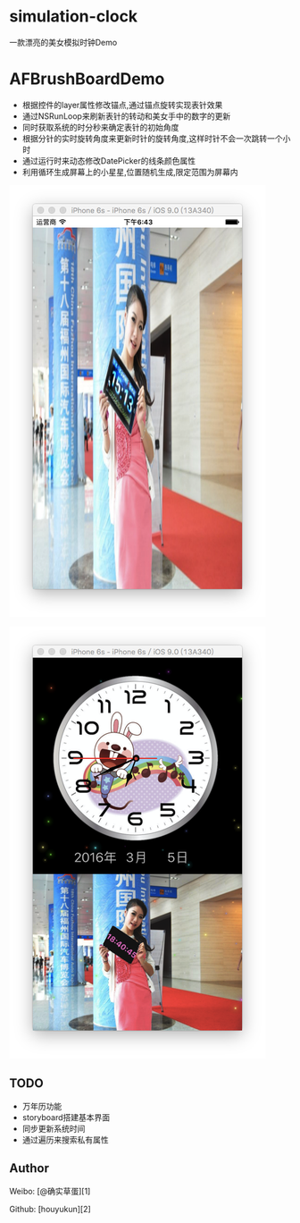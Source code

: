 # simulation-clock
一款漂亮的美女模拟时钟Demo

# AFBrushBoardDemo

- 根据控件的layer属性修改锚点,通过锚点旋转实现表针效果
- 通过NSRunLoop来刷新表针的转动和美女手中的数字的更新
- 同时获取系统的时分秒来确定表针的初始角度
- 根据分针的实时旋转角度来更新时针的旋转角度,这样时针不会一次跳转一个小时
- 通过运行时来动态修改DatePicker的线条颜色属性
- 利用循环生成屏幕上的小星星,位置随机生成,限定范围为屏幕内

![](/Snip20160305_0.png)

![](/Snip20160305_1.png)

## TODO

- 万年历功能
- storyboard搭建基本界面
- 同步更新系统时间
- 通过遍历来搜索私有属性

## Author

Weibo: [@确实草蛋][1]

Github: [houyukun][2]
